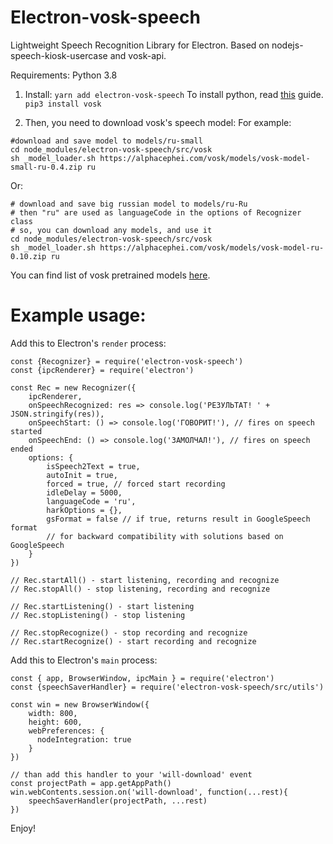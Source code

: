 # Electron-vosk-speech
Lightweight Speech Recognition Library for Electron. Based on nodejs-speech-kiosk-usercase and vosk-api.

Requirements: Python 3.8

1. Install:
`yarn add electron-vosk-speech`
To install python, read [this](https://realpython.com/installing-python/) guide.
`pip3 install vosk`

2. Then, you need to download vosk's speech model:
For example:
```
#download and save model to models/ru-small
cd node_modules/electron-vosk-speech/src/vosk
sh _model_loader.sh https://alphacephei.com/vosk/models/vosk-model-small-ru-0.4.zip ru
```

Or:
```
# download and save big russian model to models/ru-Ru
# then "ru" are used as languageCode in the options of Recognizer class
# so, you can download any models, and use it
cd node_modules/electron-vosk-speech/src/vosk
sh _model_loader.sh https://alphacephei.com/vosk/models/vosk-model-ru-0.10.zip ru
```
You can find list of vosk pretrained models [here](https://alphacephei.com/vosk/models.html).


# Example usage:
Add this to Electron's `render` process:

```
const {Recognizer} = require('electron-vosk-speech')
const {ipcRenderer} = require('electron')

const Rec = new Recognizer({
	ipcRenderer, 
	onSpeechRecognized: res => console.log('РЕЗУЛЬТАТ! ' + JSON.stringify(res)), 
	onSpeechStart: () => console.log('ГОВОРИТ!'), // fires on speech started
	onSpeechEnd: () => console.log('ЗАМОЛЧАЛ!'), // fires on speech ended
	options: {
		isSpeech2Text = true,
		autoInit = true,
		forced = true, // forced start recording
		idleDelay = 5000,
		languageCode = 'ru',
		harkOptions = {},
		gsFormat = false // if true, returns result in GoogleSpeech format
		// for backward compatibility with solutions based on GoogleSpeech
	}
})

// Rec.startAll() - start listening, recording and recognize
// Rec.stopAll() - stop listening, recording and recognize

// Rec.startListening() - start listening
// Rec.stopListening() - stop listening

// Rec.stopRecognize() - stop recording and recognize
// Rec.startRecognize() - start recording and recognize
```

Add this to Electron's `main` process:
```
const { app, BrowserWindow, ipcMain } = require('electron')
const {speechSaverHandler} = require('electron-vosk-speech/src/utils')

const win = new BrowserWindow({
    width: 800,
    height: 600,
    webPreferences: {
      nodeIntegration: true
    }
})

// than add this handler to your 'will-download' event
const projectPath = app.getAppPath()
win.webContents.session.on('will-download', function(...rest){
	speechSaverHandler(projectPath, ...rest)
})
```
Enjoy!
